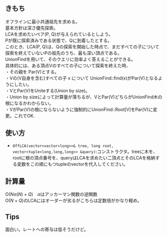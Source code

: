 ## きもち

オフラインに最小共通祖先を求める。  
基本方針は深さ優先探索。  
LCAを求めたいペア(P, Q)が与えられているとしよう。  
Pが既に探索済みである状態で、Qに到着したとする。  
このとき、LCA(P, Q)は、Qの探索を開始した時点で、まだすべての子について探索を終えていないPの祖先のうち、最も深い頂点である。  
UnionFindを用いて、そのクエリに効率よく答えることができる。  
具体的には、ある頂点Vのすべての子について探索を終えた時、  
・その親を Par(V)とする。  
・Vの(V自身を含む)すべての子 x について UnionFind::find(x)がPar(V)となるようにしたい。  
・VとPar(V)をUniteする(Union by size)。  
・Union by sizeによって計算量が落ちるが、VとPar(V)どちらがUnionFind木の根になるかわからない。  
・VがPar(V)の根にならないように強制的にUnionFind::Root[V]をPar(V)に変更。これでOK.  


## 使い方  
- `OffLCA(vector<vector<long>>& tree, long root, vector<tuple<long,long,long>> &query)`:コンストラクタ。treeに木を、rootに根の頂点番号を、queryはLCAを求めたい二頂点とそのLCAを格納する変数をこの順にもつtupleのvectorを代入してください。  

## 計算量

$\mathrm{O}(Nα(N) + Q)$　$α$はアッカーマン関数の逆関数  
$\mathrm{O}(N + Q)$のLCAにはオーダーが劣るがこちらは定数倍がかなり軽め。  

## Tips

面白い。レートへの寄与は低そうだけど。  
